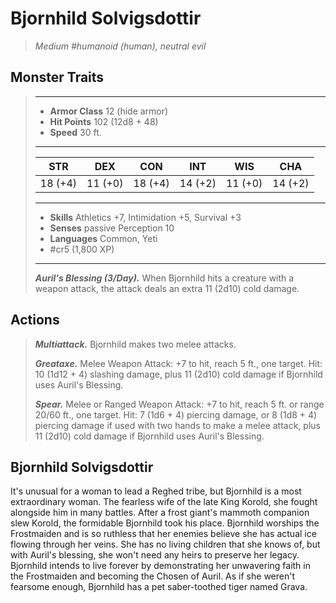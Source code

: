 # Bjornhild Solvigsdottir
>*Medium #humanoid (human), neutral evil*
## Monster Traits
>___
>- **Armor Class** 12 (hide armor)
>- **Hit Points** 102 (12d8 + 48)
>- **Speed** 30 ft.
>___
>|STR|DEX|CON|INT|WIS|CHA|
>|:---:|:---:|:---:|:---:|:---:|:---:|
>|18 (+4)|11 (+0)|18 (+4)|14 (+2)|11 (+0)|14 (+2)|
>___
>- **Skills** Athletics +7, Intimidation +5, Survival +3
>- **Senses** passive Perception 10
>- **Languages** Common, Yeti
>- #cr5 (1,800 XP)
>___
>***Auril's Blessing (3/Day).*** When Bjornhild hits a creature with a weapon attack, the attack deals an extra 11 (2d10) cold damage.  
>
## Actions
>***Multiattack.*** Bjornhild makes two melee attacks.  
>
>***Greataxe.*** Melee Weapon Attack: +7 to hit, reach 5 ft., one target. Hit: 10 (1d12 + 4) slashing damage, plus 11 (2d10) cold damage if Bjornhild uses Auril's Blessing.  
>
>***Spear.*** Melee  or Ranged Weapon Attack: +7 to hit, reach 5 ft. or range 20/60 ft., one target. Hit: 7 (1d6 + 4) piercing damage, or 8 (1d8 + 4) piercing damage if used with two hands to make a melee attack, plus 11 (2d10) cold damage if Bjornhild uses Auril's Blessing.
## Bjornhild Solvigsdottir
It's unusual for a woman to lead a Reghed tribe, but Bjornhild is a most extraordinary woman. The fearless wife of the late King Korold, she fought alongside him in many battles. After a frost giant's mammoth companion slew Korold, the formidable Bjornhild took his place.
Bjornhild worships the Frostmaiden and is so ruthless that her enemies believe she has actual ice flowing through her veins. She has no living children that she knows of, but with Auril's blessing, she won't need any heirs to preserve her legacy. Bjornhild intends to live forever by demonstrating her unwavering faith in the Frostmaiden and becoming the Chosen of Auril.
As if she weren't fearsome enough, Bjornhild has a pet saber-toothed tiger named Grava.